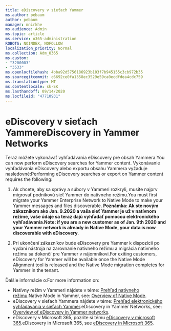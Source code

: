 ```yaml
---
title: eDiscovery v sieťach Yammer
ms.author: pebaum
author: pebaum
manager: mnirkhe
ms.audience: Admin
ms.topic: article
ms.service: o365-administration
ROBOTS: NOINDEX, NOFOLLOW
localization_priority: Normal
ms.collection: Adm_O365
ms.custom:
- "3200003"
- "3533"
ms.openlocfilehash: 4bba92d5756186923b103f7b945155c3cb972b35
ms.sourcegitcommit: c6692ce0fa1358ec3529e59ca0ecdfdea4cdc759
ms.translationtype: MT
ms.contentlocale: sk-SK
ms.lasthandoff: 09/14/2020
ms.locfileid: "47710931"
---
```

# <a name="ediscovery-in-yammer-networks"></a><span data-ttu-id="2b067-102">eDiscovery v sieťach Yammer</span><span class="sxs-lookup"><span data-stu-id="2b067-102">eDiscovery in Yammer Networks</span></span>

<span data-ttu-id="2b067-103">Teraz môžete vykonávať vyhľadávania eDiscovery pre obsah Yammera.</span><span class="sxs-lookup"><span data-stu-id="2b067-103">You can now perform eDiscovery searches for Yammer content.</span></span>  <span data-ttu-id="2b067-104">Vykonávanie vyhľadávania eDiscovery alebo exportu obsahu Yammera vyžaduje nasledovné:</span><span class="sxs-lookup"><span data-stu-id="2b067-104">Performing eDiscovery searches or export on Yammer content requires the following:</span></span>

1. <span data-ttu-id="2b067-105">Ak chcete, aby sa správy a súbory v Yammeri rozkryli, musíte najprv migrovať podnikovú sieť Yammer do natívneho režimu.</span><span class="sxs-lookup"><span data-stu-id="2b067-105">You must first migrate your Yammer Enterprise Network to Native Mode to make your Yammer messages and files discoverable.</span></span> <span data-ttu-id="2b067-106">**Poznámka: Ak ste novým zákazníkom ako Jan. 9.2020 a vaša sieť Yammer je už v natívnom režime, vaše údaje sa teraz dajú vyhľadať pomocou elektronického vyhľadávania**.</span><span class="sxs-lookup"><span data-stu-id="2b067-106">**Note: if you are a new customer as of Jan. 9th 2020 and your Yammer network is already in Native Mode, your data is now discoverable with eDiscovery**.</span></span>

2. <span data-ttu-id="2b067-107">Pri ukončení zákazníkov bude eDiscovery pre Yammer k dispozícii po vydaní nástroja na zarovnanie natívneho režimu a migrácia natívneho režimu sa dokončí pre Yammer v nájomníkovi.</span><span class="sxs-lookup"><span data-stu-id="2b067-107">For exiting customers, eDiscovery for Yammer will be available once the Native Mode Alignment tool is released and the Native Mode migration completes for Yammer in the tenant.</span></span>

<span data-ttu-id="2b067-108">Ďalšie informácie o:</span><span class="sxs-lookup"><span data-stu-id="2b067-108">For more information on:</span></span>

- <span data-ttu-id="2b067-109">Natívny režim v Yammeri nájdete v téme: [Prehľad natívneho režimu](https://docs.microsoft.com/yammer/configure-your-yammer-network/overview-native-mode).</span><span class="sxs-lookup"><span data-stu-id="2b067-109">Native Mode in Yammer, see: [Overview of Native Mode](https://docs.microsoft.com/yammer/configure-your-yammer-network/overview-native-mode).</span></span>
- <span data-ttu-id="2b067-110">eDiscovery v sieťach Yammera nájdete v téme: [Prehľad elektronického vyhľadávania v sieťach Yammer](https://docs.microsoft.com/yammer/manage-security-and-compliance/overview-of-ediscovery).</span><span class="sxs-lookup"><span data-stu-id="2b067-110">eDiscovery in Yammer Networks, see: [Overview of eDiscovery in Yammer networks](https://docs.microsoft.com/yammer/manage-security-and-compliance/overview-of-ediscovery).</span></span>
- <span data-ttu-id="2b067-111">eDiscovery v Microsoft 365, pozrite si tému [eDiscovery v microsoft 365](https://docs.microsoft.com/microsoft-365/compliance/ediscovery).</span><span class="sxs-lookup"><span data-stu-id="2b067-111">eDiscovery in Microsoft  365, see [eDiscovery in Microsoft 365](https://docs.microsoft.com/microsoft-365/compliance/ediscovery).</span></span>
